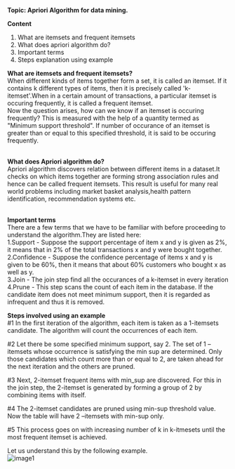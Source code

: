 <b>Topic: Apriori Algorithm for data mining.</b>

<b>Content</b>
1. What are itemsets and frequent itemsets
2. What does apriori algorithm do?
3. Important terms
4. Steps explanation using example

<b>What are itemsets and frequent itemsets?</b><br>
When different kinds of items together form a set, it is called an itemset. If it contains k different types of items, then it is precisely called 'k-itemset'.When in a certain amount of transactions, a particular itemset is occuring frequently, it is called a frequent itemset.<br>
Now the question arises, how can we know if an itemset is occuring frequently? This is measured with the help of a quantity termed as "Minimum support threshold".
If number of occurance of an itemset is greater than or equal to this specified threshold, it is said to be occuring frequently.<br><br>

<b>What does Apriori algorithm do?</b><br>
Apriori algorithm discovers relation between different items in a dataset.It checks on which items together are forming strong association rules and hence can be called frequent itemsets. This result is useful for many real world problems including market basket analysis,health pattern identification, recommendation systems etc.<br><br>

<b>Important terms</b><br>
There are a few terms that we have to be familiar with before proceeding to understand the algorithm.They are listed here:<br>
1.Support - Suppose the support percentage of item x and y is given as 2%, it means that in 2% of the total transactions x and y were bought together. <br>
2.Confidence - Suppose the confidence percentage of items x and y is given to be 60%, then it means that about 60% customers who bought x as well as y.<br>
3.Join - The join step find all the occurances of a k-itemset in every iteration<br>
4.Prune - This step scans the count of each item in the database. If the candidate item does not meet minimum support, then it is regarded as infrequent and thus it is removed.<br>

<b>Steps involved using an example</b><br>
#1 In the first iteration of the algorithm, each item is taken as a 1-itemsets candidate. The algorithm will count the occurrences of each item.

#2 Let there be some specified minimum support, say 2. The set of 1 – itemsets whose occurrence is satisfying the min sup are determined. Only those candidates which count more than or equal to 2, are taken ahead for the next iteration and the others are pruned.

#3 Next, 2-itemset frequent items with min_sup are discovered. For this in the join step, the 2-itemset is generated by forming a group of 2 by combining items with itself.

#4 The 2-itemset candidates are pruned using min-sup threshold value. Now the table will have 2 –itemsets with min-sup only.

#5 This process goes on with increasing number of k in k-itmesets until the most frequent itemset is achieved.

Let us understand this by the following example.<br>
![image1](https://www.softwaretestinghelp.com/wp-content/qa/uploads/2019/09/Support-and-Confidence-for-Itemset-A-and-B.png)


